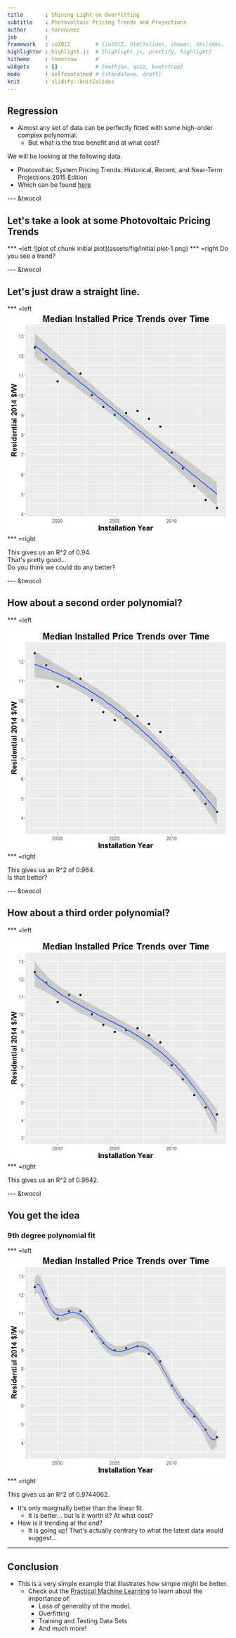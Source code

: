 ```yaml
---
title       : Shining Light on Overfitting
subtitle    : Photovoltaic Pricing Trends and Projections
author      : torenunez
job         : 
framework   : io2012        # {io2012, html5slides, shower, dzslides, ...}
highlighter : highlight.js  # {highlight.js, prettify, highlight}
hitheme     : tomorrow      # 
widgets     : []            # {mathjax, quiz, bootstrap}
mode        : selfcontained # {standalone, draft}
knit        : slidify::knit2slides
---
```


## Regression

- Almost any set of data can be perfectly fitted with some high-order complex polynomial.   
  - But what is the true benefit and at what cost?  
  
  
We will be looking at the following data. 
  - Photovoltaic System Pricing Trends: Historical, Recent, and Near-Term Projections 2015 Edition
  - Which can be found [here](https://en.openei.org/datasets/dataset/photovoltaic-system-pricing-trends-historical-recent-and-near-term-projections-2015-edition) 

--- &twocol
## Let's take a look at some Photovoltaic Pricing Trends
*** =left
![plot of chunk initial plot](assets/fig/initial plot-1.png)
*** =right
Do you see a trend?

--- &twocol
## Let's just draw a straight line.
*** =left 
![plot of chunk linear](assets/fig/linear-1.png)
*** =right
  

This gives us an R^2 of 0.94.  
That's pretty good...   
Do you think we could do any better?  


--- &twocol
## How about a second order polynomial?
*** =left 
  
![plot of chunk second](assets/fig/second-1.png)
*** =right 
  

This gives us an R^2 of 0.964.  
Is that better?  


--- &twocol
## How about a third order polynomial?
*** =left 
  
![plot of chunk third](assets/fig/third-1.png)
*** =right 

This gives us an R^2 of 0.9642.  
 

--- &twocol
## You get the idea
### 9th degree polynomial fit
*** =left
![plot of chunk ninth](assets/fig/ninth-1.png)
*** =right

This gives us an R^2 of 0.9744062.  
  
- It's only marginally better than the linear fit. 
  - It is better... but is it worth it? At what cost?
- How is it trending at the end?  
  - It is going up! That's actually contrary to what the latest data would suggest...

--- 
## Conclusion

- This is a very simple example that illustrates how simple might be better.  
  - Check out the [Practical Machine Learning](https://www.coursera.org/learn/practical-machine-learning) to learn about the importance of: 
    - Loss of generality of the model.
    - Overfitting
    - Training and Testing Data Sets
    - And much more!


